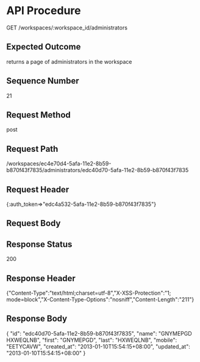 # API Procedure
GET /workspaces/:workspace_id/administrators
## Expected Outcome
returns a page of administrators in the workspace
## Sequence Number
21
## Request Method
post
## Request Path
/workspaces/ec4e70d4-5afa-11e2-8b59-b870f43f7835/administrators/edc40d70-5afa-11e2-8b59-b870f43f7835
## Request Header
{:auth_token=>"edc4a532-5afa-11e2-8b59-b870f43f7835"}
## Request Body


## Response Status
200
## Response Header
{"Content-Type":"text/html;charset=utf-8","X-XSS-Protection":"1; mode=block","X-Content-Type-Options":"nosniff","Content-Length":"211"}

## Response Body
{
  "id": "edc40d70-5afa-11e2-8b59-b870f43f7835",
  "name": "GNYMEPGD HXWEQLNB",
  "first": "GNYMEPGD",
  "last": "HXWEQLNB",
  "mobile": "EETYCAVW",
  "created_at": "2013-01-10T15:54:15+08:00",
  "updated_at": "2013-01-10T15:54:15+08:00"
}
